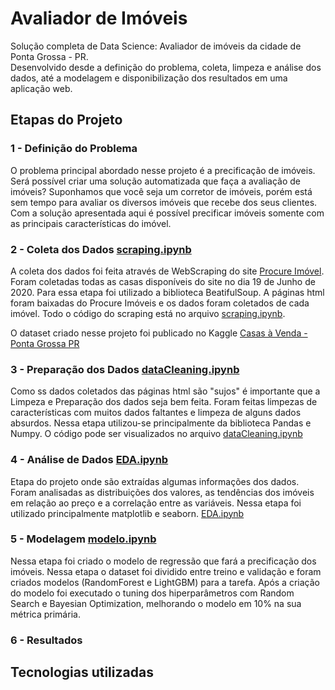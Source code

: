 # Avaliador de Imóveis

Solução completa de Data Science: Avaliador de imóveis da cidade de Ponta Grossa - PR.   
Desenvolvido desde a definição do problema, coleta, limpeza e análise dos dados, até a modelagem e disponibilização dos resultados em uma aplicação web.

## Etapas do Projeto

### 1 - Definição do Problema

O problema principal abordado nesse projeto é a precificação de imóveis. Será possível criar uma solução automatizada que faça a avaliação de imóveis? Suponhamos que você seja um corretor de imóveis, porém está 
sem tempo para avaliar os diversos imóveis que recebe dos seus clientes. Com a solução apresentada aqui 
é possível precificar imóveis somente com as principais características do imóvel.

### 2 - Coleta dos Dados [scraping.ipynb](./scraping.ipynb)

A coleta dos dados foi feita através de WebScraping do site [Procure Imóvel](https://procureimovel.com.br/).
Foram coletadas todas as casas disponíveis do site no dia 19 de Junho de 2020. Para essa etapa foi utilizado
a biblioteca BeatifulSoup. A páginas html foram baixadas do Procure Imóveis e os dados foram coletados de cada imóvel. Todo o código do scraping está no arquivo [scraping.ipynb](./scraping.ipynb).  

O dataset criado nesse projeto foi publicado no Kaggle [Casas à Venda - Ponta Grossa PR](https://www.kaggle.com/victorstein/casas-venda-ponta-grossa-pr)

### 3 - Preparação dos Dados [dataCleaning.ipynb](./dataCleaning.ipynb)

Como ss dados coletados das páginas html são "sujos" é importante que a Limpeza e Preparação dos dados seja bem feita. Foram feitas limpezas de características com muitos dados faltantes e limpeza de alguns dados absurdos. Nessa etapa utilizou-se principalmente da biblioteca Pandas e Numpy. O código pode ser visualizados no arquivo [dataCleaning.ipynb](./dataCleaning.ipynb)

### 4 - Análise de Dados [EDA.ipynb](./EDA.ipynb)

Etapa do projeto onde são extraídas algumas informações dos dados. Foram analisadas as distribuições dos valores, as tendências dos imóveis em relação ao preço e a correlação entre as variáveis. Nessa etapa foi utilizado principalmente matplotlib e seaborn. [EDA.ipynb](./EDA.ipynb)

### 5 - Modelagem [modelo.ipynb](./modelo.ipynb)

Nessa etapa foi criado o modelo de regressão que fará a precificação dos imóveis. Nessa etapa o dataset foi dividido entre treino e validação e foram criados modelos (RandomForest e LightGBM) para a tarefa. Após a criação do modelo foi executado o tuning dos hiperparâmetros com Random Search e Bayesian Optimization, melhorando o modelo em 10% na sua métrica primária.

### 6 - Resultados

## Tecnologias utilizadas